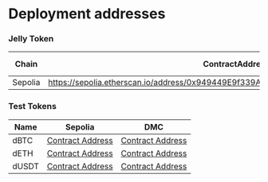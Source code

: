 # Deployment addresses

### Jelly Token

| Chain   | ContractAddress                                                                      | Source Code |
| ------- | ------------------------------------------------------------------------------------ | ----------- |
| Sepolia | https://sepolia.etherscan.io/address/0x949449E9f339Ac6b934004D64d776AB3340D7E67#code |             |

### Test Tokens

| Name    | Sepolia | DMC   |
| ------- | ------------------------------------------------------------------------------------ | ----------- |
| dBTC | [Contract Address](https://sepolia.etherscan.io/address/0x5ca70a668c1875764D87c738d62FdF7e0c227091) | [Contract Address](https://testnet-dmc.mydefichain.com:8444/address/0x5ca70a668c1875764D87c738d62FdF7e0c227091) |
| dETH | [Contract Address](https://sepolia.etherscan.io/address/0xD0A4a86B62c01C3d6B3Bbd39c08e0dBd302c3b70) | [Contract Address](https://testnet-dmc.mydefichain.com:8444/address/0xC001bE9FaD650D669a20EBD159c2B6CECb0ff293) |
| dUSDT | [Contract Address](https://sepolia.etherscan.io/address/0xC001bE9FaD650D669a20EBD159c2B6CECb0ff293) | [Contract Address](https://testnet-dmc.mydefichain.com:8444/address/0xF8504bd3662a6A0719e8C22d1DFF182836fefb04) |
